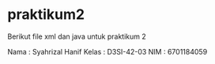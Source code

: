 # praktikum2

Berikut file xml dan java untuk praktikum 2

Nama : Syahrizal Hanif
Kelas : D3SI-42-03
NIM : 6701184059
